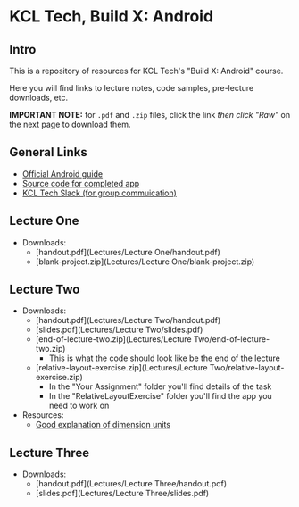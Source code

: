 # KCL Tech, Build X: Android

## Intro

This is a repository of resources for KCL Tech's "Build X: Android" course.

Here you will find links to lecture notes, code samples, pre-lecture downloads, etc.

**IMPORTANT NOTE:** for `.pdf` and `.zip` files, click the link *then click "Raw"* on the next page to download them.

## General Links

- [Official Android guide](https://developer.android.com/guide)
- [Source code for completed app](https://github.com/markormesher/KCLTechAndroidCourseApp)
- [KCL Tech Slack (for group commuication)](https://kcltechhq.slack.com)

## Lecture One

- Downloads:
  - [handout.pdf](Lectures/Lecture One/handout.pdf)
  - [blank-project.zip](Lectures/Lecture One/blank-project.zip)

## Lecture Two

- Downloads:
  - [handout.pdf](Lectures/Lecture Two/handout.pdf)
  - [slides.pdf](Lectures/Lecture Two/slides.pdf)
  - [end-of-lecture-two.zip](Lectures/Lecture Two/end-of-lecture-two.zip)
    - This is what the code should look like be the end of the lecture
  - [relative-layout-exercise.zip](Lectures/Lecture Two/relative-layout-exercise.zip)
    - In the "Your Assignment" folder you'll find details of the task
    - In the "RelativeLayoutExercise" folder you'll find the app you need to work on
- Resources:
  - [Good explanation of dimension units](http://stackoverflow.com/questions/2025282/difference-between-px-dp-dip-and-sp-in-android)

## Lecture Three

- Downloads:
  - [handout.pdf](Lectures/Lecture Three/handout.pdf)
  - [slides.pdf](Lectures/Lecture Three/slides.pdf)
